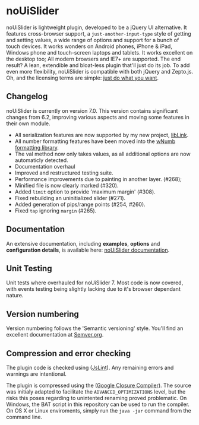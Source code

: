 # noUiSlider

noUiSlider is lightweight plugin, developed to be a jQuery UI alternative. It features cross-browser support, a `just-another-input-type` style of getting and setting values, a wide range of options and support for a bunch of touch devices. It works wonders on Android phones, iPhone & iPad, Windows phone and touch-screen laptops and tablets. It works excellent on the desktop too; All modern browsers and IE7+ are supported. The end result? A lean, extendible and bloat-less plugin that'll just do its job. To add even more flexibility, noUiSlider is compatible with both jQuery and Zepto.js. Oh, and the licensing terms are simple: [just do what you want](http://www.wtfpl.net/about/).

Changelog
---------

noUiSlider is currently on version 7.0. This version contains significant changes from 6.2, improving various aspects and moving some features in their own module.
+ All serialization features are now supported by my new project, [libLink](http://refreshless.com/liblink/).
+ All number formatting features have been moved into the [wNumb formatting library](http://refreshless.com/wnumb/).
+ The val method now only takes values, as all additional options are now automaticly detected.
+ Documentation overhaul
+ Improved and restructured testing suite.
+ Performance improvements due to painting in another layer. (#268);
+ Minified file is now clearly marked (#320).
+ Added `limit` option to provide 'maximum margin' (#308).
+ Fixed rebuilding an uninitialized slider (#271).
+ Added generation of pips/range points (#254, #260).
+ Fixed `tap` ignoring `margin` (#265).


Documentation
-------
An extensive documentation, including **examples**, **options** and **configuration details**, is available here: [noUiSlider documentation](http://refreshless.com/nouislider/).

Unit Testing
------------
Unit tests where overhauled for noUiSlider 7. Most code is now covered, with events testing being slightly lacking due to it's browser dependant nature.

Version numbering
------------------------------
Version numbering follows the 'Semantic versioning' style.
You'll find an excellent documentation at [Semver.org](http://semver.org/).

Compression and error checking
------------------------------
The plugin code is checked using ([JsLint](http://jslint.com/)). Any remaining errors and warnings are intentional.

The plugin is compressed using the ([Google Closure Compiler](http://closure-compiler.appspot.com/home)). The source was initialy adapted to facilitate the `ADVANCED_OPTIMIZATIONS` level, but the risks this poses regarding to unintented renaming proved problematic. On Windows, the BAT script in this repository can be used to run the compiler. On OS X or Linux enviroments, simply run the `java -jar` command from the command line.
